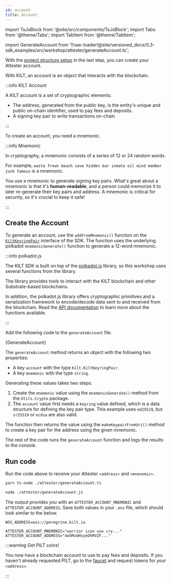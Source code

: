 ```yaml
---
id: account
title: Account
---
```


import TsJsBlock from '@site/src/components/TsJsBlock';
import Tabs from '@theme/Tabs';
import TabItem from '@theme/TabItem';

import GenerateAccount from '!!raw-loader!@site/versioned_docs/0.3-sdk_examples/src/workshop/attester/generateAccount.ts';

With the [project structure setup](./) in the last step, you can create your <span className="label-role attester">Attester</span> account.

With KILT, an account is an object that interacts with the blockchain.

:::info KILT Account

A KILT account is a set of cryptographic elements:

-   The address, generated from the public key, is the entity's unique and public on-chain identifier, used to pay fees and deposits.
-   A signing key pair to write transactions on-chain

:::

To create an account, you need a mnemonic.

:::info Mnemonic

In cryptography, a mnemonic consists of a series of 12 or 24 random words.

For example, `waste frown beach save hidden bar inmate oil mind member junk famous` is a mnemonic.

You use a mnemonic to generate signing key pairs.
What's great about a mnemonic is that it's **human-readable**, and a person could memorize it to later re-generate their key pairs and address.
A mnemonic is critical for security, so it's crucial to keep it safe!

:::

## Create the Account

To generate an account, use the `addFromMnemonic()` function on the [`KiltKeyringPair`](https://kiltprotocol.github.io/sdk-js/interfaces/types_src.KiltKeyringPair.html) interface of the SDK.
The function uses the underlying polkadot `mnemonicGenerate()` function to generate a 12-word mnemonic.

:::info polkadot.js

The KILT SDK is built on top of the [polkadot.js](https://polkadot.js.org/) library, so this workshop uses several functions from the library.

The library provides tools to interact with the KILT blockchain and other Substrate-based blockchains.

In addition, the polkadot.js library offers cryptographic primitives and a serialization framework to encode/decode data sent to and received from the blockchain.
Read the [API documentation](https://polkadot.js.org/docs/) to learn more about the functions available.

:::

Add the following code to the `generateAccount` file.

<TsJsBlock fileName="attester/generateAccount">
  {GenerateAccount}
</TsJsBlock>

The `generateAccount` method returns an object with the following two properties:

- A key `account` with the type `Kilt.KiltKeyringPair`.
- A key `mnemonic` with the type `string`.

Generating these values takes two steps:

1. Create the `mnemonic` value using the `mnemonicGenerate()` method from the `Utils.Crypto` package.
2. The `account` value first needs a `keyring` value defined, which is a data structure for defining the key pair type. This example uses `ed25519`, but `sr25519` or `ecdsa` are also valid.

The function then returns the value using the `makeKeypairFromUri()` method to create a key pair for the address using the given mnemonic.

The rest of the code runs the `generateAccount` function and logs the results to the console.

## Run code

Run the code above to receive your <span className="label-role attester">Attester</span> `<address>` and `<mnenomic>`.

<Tabs groupId="ts-js-choice">
  <TabItem value='ts' label='Typescript' default>

```bash
yarn ts-node ./attester/generateAccount.ts
```

  </TabItem>
  <TabItem value='js' label='Javascript' default>

```bash
node ./attester/generateAccount.js
```

  </TabItem>
</Tabs>

The output provides you with an `ATTESTER_ACCOUNT_MNEMONIC` and `ATTESTER_ACCOUNT_ADDRESS`.
Save both values in your `.env` file, which should look similar to the below.

```env title=".env"
WSS_ADDRESS=wss://peregrine.kilt.io

ATTESTER_ACCOUNT_MNEMONIC="warrior icon use cry..."
ATTESTER_ACCOUNT_ADDRESS="4ohMvUHsyeDhMVZF..."
```

:::warning Get PILT coins!

You now have a blockchain account to use to pay fees and deposits.
If you haven't already requested PILT, go to the [faucet](https://faucet.peregrine.kilt.io) and request tokens for your `<address>`.

:::
